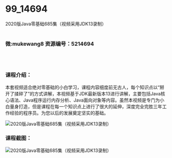 # 99_14694
2020版Java零基础685集（视频采用JDK13录制）
<br/></br>
<h3>微:mukewang8 资源编号：5214694</h3>
<br/></br>
<h3>课程介绍：</h3>
<p>本套视频适合绝对零基础的小白学习，课程内容细度前无古人，每个知识点以“掰开了揉碎了”的方式讲解，本视频基于JDK最新版本13进行讲解，主要包括<a title="查看与 Java 相关的文章" target="_blank">Java</a>核心语法、Java程序运行内存分析、Java面向对象等内容。虽然本视频是专门为小白量身打造，但是课程在每一个知识点上进行了很大的延伸，深度完全完胜三年工作经验的程序员。为您以后的发展奠定坚实的基础。</p>
<p><img src="https://www.ko996.com/wp-content/uploads/img/2020/08/1-4.png" alt="2020版Java零基础685集（视频采用JDK13录制）"></p>
<div class="info-desc">
<h3>课程截图：</h3>
<p><img src="https://www.ko996.com/wp-content/uploads/img/2020/08/2-4.png" alt="2020版Java零基础685集（视频采用JDK13录制）"></p>


			
</div>

